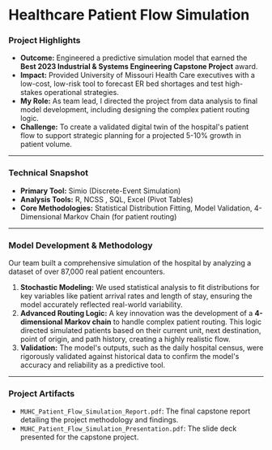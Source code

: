 # Healthcare Patient Flow Simulation

### Project Highlights

* **Outcome:** Engineered a predictive simulation model that earned the **Best 2023 Industrial & Systems Engineering Capstone Project** award.
* **Impact:** Provided University of Missouri Health Care executives with a low-cost, low-risk tool to forecast ER bed shortages and test high-stakes operational strategies.
* **My Role:** As team lead, I directed the project from data analysis to final model development, including designing the complex patient routing logic.
* **Challenge:** To create a validated digital twin of the hospital's patient flow to support strategic planning for a projected 5-10% growth in patient volume.

---

### Technical Snapshot

* **Primary Tool:** Simio (Discrete-Event Simulation)
* **Analysis Tools:**  R, NCSS , SQL, Excel (Pivot Tables)
* **Core Methodologies:** Statistical Distribution Fitting, Model Validation, 4-Dimensional Markov Chain (for patient routing)

---

### Model Development & Methodology

Our team built a comprehensive simulation of the hospital by analyzing a dataset of over 87,000 real patient encounters.

1.  **Stochastic Modeling:** We used statistical analysis to fit distributions for key variables like patient arrival rates and length of stay, ensuring the model accurately reflected real-world variability.
2.  **Advanced Routing Logic:** A key innovation was the development of a **4-dimensional Markov chain** to handle complex patient routing. This logic directed simulated patients based on their current unit, next destination, point of origin, and path history, creating a highly realistic flow.
3.  **Validation:** The model's outputs, such as the daily hospital census, were rigorously validated against historical data to confirm the model's accuracy and reliability as a predictive tool.

---

### Project Artifacts

* `MUHC_Patient_Flow_Simulation_Report.pdf`: The final capstone report detailing the project methodology and findings.
* `MUHC_Patient_Flow_Simulation_Presentation.pdf`: The slide deck presented for the capstone project.
